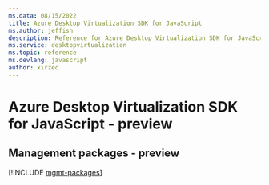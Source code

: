 ```yaml
---
ms.data: 08/15/2022
title: Azure Desktop Virtualization SDK for JavaScript
ms.author: jeffish
description: Reference for Azure Desktop Virtualization SDK for JavaScript
ms.service: desktopvirtualization
ms.topic: reference
ms.devlang: javascript
author: xirzec
---
```

# Azure Desktop Virtualization SDK for JavaScript - preview

## Management packages - preview
[!INCLUDE [mgmt-packages](desktop-virtualization-mgmt-index.md)]